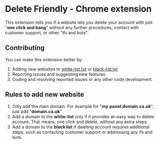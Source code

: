 # Delete Friendly - Chrome extension
This extension tells you if a website lets you delete your account with just "**one click and bang**" without any further procedures, contact with customer support, or other "ifs and buts".

## Contributing
You can make this extension better by:
1. Adding new websites to [white-list.txt](white-list.txt) or [black-list.txt](black-list.txt)
2. Reporting issues and suggesting new features
3. Coding and resolving reported issues or any other code development.

## Rules to add new website

1. Only add the main domain. For example for "**my.panel.domain.ca.uk**", just add "**domain.ca.uk**"
2. Add a domain to the **white-list** only if it provides an easy way to delete account. That means, one click and delete, without any extra steps.
3. Add a domain to the **black list** if deleting account requires additional steps, such as contacting customer support or addressing any ifs and buts.
